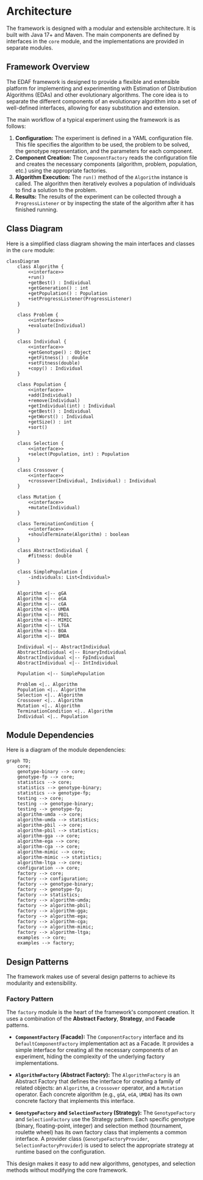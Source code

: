 # Architecture

The framework is designed with a modular and extensible architecture. It is built with Java 17+ and Maven.
The main components are defined by interfaces in the `core` module, and the implementations are provided in separate modules.

## Framework Overview

The EDAF framework is designed to provide a flexible and extensible platform for implementing and experimenting with Estimation of Distribution Algorithms (EDAs) and other evolutionary algorithms. The core idea is to separate the different components of an evolutionary algorithm into a set of well-defined interfaces, allowing for easy substitution and extension.

The main workflow of a typical experiment using the framework is as follows:

1.  **Configuration:** The experiment is defined in a YAML configuration file. This file specifies the algorithm to be used, the problem to be solved, the genotype representation, and the parameters for each component.
2.  **Component Creation:** The `ComponentFactory` reads the configuration file and creates the necessary components (algorithm, problem, population, etc.) using the appropriate factories.
3.  **Algorithm Execution:** The `run()` method of the `Algorithm` instance is called. The algorithm then iteratively evolves a population of individuals to find a solution to the problem.
4.  **Results:** The results of the experiment can be collected through a `ProgressListener` or by inspecting the state of the algorithm after it has finished running.

## Class Diagram

Here is a simplified class diagram showing the main interfaces and classes in the `core` module:

```mermaid
classDiagram
    class Algorithm {
        <<interface>>
        +run()
        +getBest() : Individual
        +getGeneration() : int
        +getPopulation() : Population
        +setProgressListener(ProgressListener)
    }

    class Problem {
        <<interface>>
        +evaluate(Individual)
    }

    class Individual {
        <<interface>>
        +getGenotype() : Object
        +getFitness() : double
        +setFitness(double)
        +copy() : Individual
    }

    class Population {
        <<interface>>
        +add(Individual)
        +remove(Individual)
        +getIndividual(int) : Individual
        +getBest() : Individual
        +getWorst() : Individual
        +getSize() : int
        +sort()
    }

    class Selection {
        <<interface>>
        +select(Population, int) : Population
    }

    class Crossover {
        <<interface>>
        +crossover(Individual, Individual) : Individual
    }

    class Mutation {
        <<interface>>
        +mutate(Individual)
    }

    class TerminationCondition {
        <<interface>>
        +shouldTerminate(Algorithm) : boolean
    }

    class AbstractIndividual {
        #fitness: double
    }

    class SimplePopulation {
        -individuals: List<Individual>
    }

    Algorithm <|-- gGA
    Algorithm <|-- eGA
    Algorithm <|-- cGA
    Algorithm <|-- UMDA
    Algorithm <|-- PBIL
    Algorithm <|-- MIMIC
    Algorithm <|-- LTGA
    Algorithm <|-- BOA
    Algorithm <|-- BMDA

    Individual <|-- AbstractIndividual
    AbstractIndividual <|-- BinaryIndividual
    AbstractIndividual <|-- FpIndividual
    AbstractIndividual <|-- IntIndividual

    Population <|-- SimplePopulation

    Problem <|.. Algorithm
    Population <|.. Algorithm
    Selection <|.. Algorithm
    Crossover <|.. Algorithm
    Mutation <|.. Algorithm
    TerminationCondition <|.. Algorithm
    Individual <|.. Population

```

## Module Dependencies

Here is a diagram of the module dependencies:

```mermaid
graph TD;
    core;
    genotype-binary --> core;
    genotype-fp --> core;
    statistics --> core;
    statistics --> genotype-binary;
    statistics --> genotype-fp;
    testing --> core;
    testing --> genotype-binary;
    testing --> genotype-fp;
    algorithm-umda --> core;
    algorithm-umda --> statistics;
    algorithm-pbil --> core;
    algorithm-pbil --> statistics;
    algorithm-gga --> core;
    algorithm-ega --> core;
    algorithm-cga --> core;
    algorithm-mimic --> core;
    algorithm-mimic --> statistics;
    algorithm-ltga --> core;
    configuration --> core;
    factory --> core;
    factory --> configuration;
    factory --> genotype-binary;
    factory --> genotype-fp;
    factory --> statistics;
    factory --> algorithm-umda;
    factory --> algorithm-pbil;
    factory --> algorithm-gga;
    factory --> algorithm-ega;
    factory --> algorithm-cga;
    factory --> algorithm-mimic;
    factory --> algorithm-ltga;
    examples --> core;
    examples --> factory;
```

## Design Patterns

The framework makes use of several design patterns to achieve its modularity and extensibility.

### Factory Pattern

The `factory` module is the heart of the framework's component creation. It uses a combination of the **Abstract Factory**, **Strategy**, and **Facade** patterns.

*   **`ComponentFactory` (Facade):** The `ComponentFactory` interface and its `DefaultComponentFactory` implementation act as a Facade. It provides a simple interface for creating all the necessary components of an experiment, hiding the complexity of the underlying factory implementations.

*   **`AlgorithmFactory` (Abstract Factory):** The `AlgorithmFactory` is an Abstract Factory that defines the interface for creating a family of related objects: an `Algorithm`, a `Crossover` operator, and a `Mutation` operator. Each concrete algorithm (e.g., `gGA`, `eGA`, `UMDA`) has its own concrete factory that implements this interface.

*   **`GenotypeFactory` and `SelectionFactory` (Strategy):** The `GenotypeFactory` and `SelectionFactory` use the Strategy pattern. Each specific genotype (binary, floating-point, integer) and selection method (tournament, roulette wheel) has its own factory class that implements a common interface. A provider class (`GenotypeFactoryProvider`, `SelectionFactoryProvider`) is used to select the appropriate strategy at runtime based on the configuration.

This design makes it easy to add new algorithms, genotypes, and selection methods without modifying the core framework.

